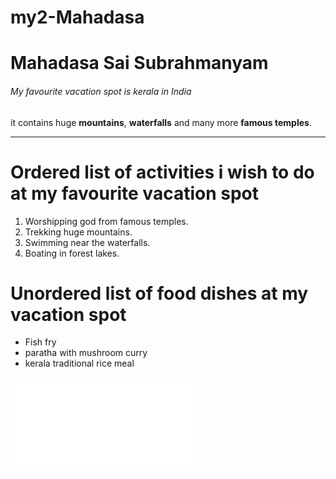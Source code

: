 # my2-Mahadasa

# Mahadasa Sai Subrahmanyam
###### My favourite vacation spot is kerala in India

it contains huge **mountains**, **waterfalls** and many more __famous temples__.

---------------------------------------------------------------------------------------------------------

# Ordered list of activities i wish to do at my favourite vacation spot

1. Worshipping god from famous temples.
2. Trekking huge mountains.
3. Swimming near the waterfalls.
4. Boating in forest lakes.

# Unordered list of food dishes at my vacation spot

- Fish fry 
- paratha with mushroom curry
- kerala traditional rice meal

![linking MyStats.md file to Readme](./MyStats.md)